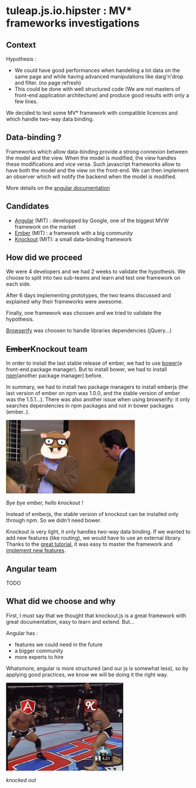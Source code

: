 tuleap.js.io.hipster : MV* frameworks investigations
====================================================

Context
-------
Hypothesis :

- We could have good performances when handeling a lot data on the same page and while having advanced manipulations like darg'n'drop and filter. (no page refresh)
- This could be done with well structured code (We are not masters of front-end application architecture) and produce good results with only a few lines.

We decided to test some MV* framework with compatible licences and which handle two-way data binding.

Data-binding ?
--------------
Frameworks which allow data-binding provide a strong connexion between the model and the view. When the model is modified, the view handles these modifications and vice versa. Such javascript frameworks allow to have both the model and the view on the front-end. We can then implement an observer which will notify the backend when the model is modified.

More details on the [angular documentation](https://docs.angularjs.org/guide/databinding)

Candidates
----------
- [Angular](https://angularjs.org/) (MIT) : developped by Google, one of the biggest MVW framework on the market
- [Ember](http://emberjs.com/) (MIT)   : a framework with a big community
- [Knockout](http://knockoutjs.com/) (MIT): a small data-binding framework

How did we proceed
------------------
We were 4 developers and we had 2 weeks to validate the hypothesis. We choose to split into two sub-teams and learn and test one framework on each side.

After 6 days implementing prototypes, the two teams discussed and explained why their frameworks were awesome. 

Finally, one framework was choosen and we tried to validate the hypothesis.

[Browserify](http://browserify.org/) was choosen to handle libraries dependencies (jQuery...)

<del>Ember</del>Knockout team
-----------------------------
In order to install the last stable release of ember, we had to use [bower](http://bower.io/)(a front-end package manager). But to install bower, we had to install [npm](https://www.npmjs.org/)(another package manager) before.

In summary, we had to install two package managers to install emberjs (the last version of ember on npm was 1.0.0, and the stable version of ember was the 1.5.1...). There was also another issue when using browserify: it only searches dependencies in npm packages and not in bower packages (ember..).

![knockedout](byeEmber.gif)

*Bye bye ember, hello knockout !*

Instead of emberjs, the stable version of knockout can be installed only through npm. So we didn't need bower.

Knockout is very light, it only handles two-way data binding. If we wanted to add new features (like routing), we would have to use an external library. 
Thanks to the [great tutorial](http://learn.knockoutjs.com/#/?tutorial=intro), it was easy to master the framework and [implement new features](http://knockoutjs.com/documentation/custom-bindings.html).

Angular team
------------
TODO

What did we choose and why
--------------------------
First, I must say that we thought that knockout.js is a great framework with great documentation, easy to learn and extend. But...

Angular has :

- features we could need in the future
- a bigger community
- more experts to hire

Whatsmore, angular is more structured (and our js is somewhat less), so by applying good practices, we know we will be doing it the right way.

![knockedout](knockoutvsangular.gif)

*knocked out*


